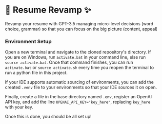 # 💫 Resume Revamp ✨

Revamp your resume with GPT-3.5 managing micro-level decisions (word choice, grammar) so that you can focus on the big picture (content, appeal)

### Environment Setup

Open a new terminal and navigate to the cloned repository's directory. If you are on Windows, run `activate.bat` in your command line, else run `source activate.bat`. Once that command finishes, you can run `activate.bat` or `source activate.sh` every time you reopen the terminal to run a python file in this project.

If your IDE supports automatic sourcing of environments, you can add the created `.venv` file to your environments so that your IDE sources it on open.

Finally, create a file in the base directory named `.env`, register an OpenAI API key, and add the line `OPENAI_API_KEY="key_here"`, replacing `key_here` with your key.

Once this is done, you should be all set up!

